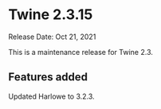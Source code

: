 # Twine 2.3.15

Release Date: Oct 21, 2021

This is a maintenance release for Twine 2.3.

## Features added

Updated Harlowe to 3.2.3.

